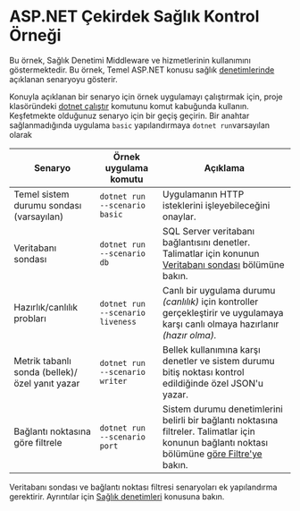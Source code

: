 # <a name="aspnet-core-health-check-sample"></a>ASP.NET Çekirdek Sağlık Kontrol Örneği

Bu örnek, Sağlık Denetimi Middleware ve hizmetlerinin kullanımını göstermektedir. Bu örnek, Temel ASP.NET konusu sağlık [denetimlerinde](https://docs.microsoft.com/aspnet/core/host-and-deploy/health-checks) açıklanan senaryoyu gösterir.

Konuyla açıklanan bir senaryo için örnek uygulamayı çalıştırmak için, proje klasöründeki [dotnet çalıştır](https://docs.microsoft.com/dotnet/core/tools/dotnet-run) komutunu komut kabuğunda kullanın. Keşfetmekte olduğunuz senaryo için bir geçiş geçirin. Bir anahtar sağlanmadığında uygulama `basic` yapılandırmaya `dotnet run`varsayılan olarak

| Senaryo                                               | Örnek uygulama komutu               | Açıklama |
| ------------------------------------------------------ | -------------------------------- | ----------- |
| Temel sistem durumu sondası (varsayılan)                           | `dotnet run --scenario basic`    | Uygulamanın HTTP isteklerini işleyebileceğini onaylar. |
| Veritabanı sondası                                         | `dotnet run --scenario db`       | SQL Server veritabanı bağlantısını denetler. Talimatlar için konunun [Veritabanı sondası](https://docs.microsoft.com/aspnet/core/host-and-deploy/health-checks#database-probe) bölümüne bakın. |
| Hazırlık/canlılık probları                              | `dotnet run --scenario liveness` | Canlı bir uygulama durumu *(canlılık)* için kontroller gerçekleştirir ve uygulamaya karşı canlı olmaya hazırlanır *(hazır olma).* |
| Metrik tabanlı sonda (bellek)/<br>özel yanıt yazar | `dotnet run --scenario writer`   | Bellek kullanımına karşı denetler ve sistem durumu bitiş noktası kontrol edildiğinde özel JSON'u yazar. |
| Bağlantı noktasına göre filtrele                                         | `dotnet run --scenario port`     | Sistem durumu denetimlerini belirli bir bağlantı noktasına filtreler. Talimatlar için konunun bağlantı noktası bölümüne [göre Filtre'ye](https://docs.microsoft.com/aspnet/core/host-and-deploy/health-checks#filter-by-port) bakın. |

Veritabanı sondası ve bağlantı noktası filtresi senaryoları ek yapılandırma gerektirir. Ayrıntılar için [Sağlık denetimleri](https://docs.microsoft.com/aspnet/core/host-and-deploy/health-checks) konusuna bakın.
